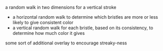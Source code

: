 a random walk in two dimensions
for a vertical stroke
- a horizontal random walk to determine which bristles are more or less likely to give consistent color
- a vertical random walk for each bristle, based on its consistency, to determine how much color it gives

some sort of additional overlay to encourage streaky-ness
